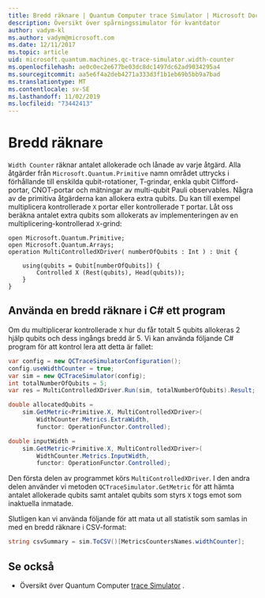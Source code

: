 ```yaml
---
title: Bredd räknare | Quantum Computer trace Simulator | Microsoft Docs
description: Översikt över spårningssimulator för kvantdator
author: vadym-kl
ms.author: vadym@microsoft.com
ms.date: 12/11/2017
ms.topic: article
uid: microsoft.quantum.machines.qc-trace-simulator.width-counter
ms.openlocfilehash: ae0c0ec2e677be03dc8dc1497dc62ad9034295a4
ms.sourcegitcommit: aa5e6f4a2deb4271a333d3f1b1eb69b5bb9a7bad
ms.translationtype: MT
ms.contentlocale: sv-SE
ms.lasthandoff: 11/02/2019
ms.locfileid: "73442413"
---
```

# <a name="width-counter"></a>Bredd räknare

`Width Counter` räknar antalet allokerade och lånade av varje åtgärd.
Alla åtgärder från `Microsoft.Quantum.Primitive` namn området uttrycks i förhållande till enskilda qubit-rotationer, T-grindar, enkla qubit Clifford-portar, CNOT-portar och mätningar av multi-qubit Pauli observables. Några av de primitiva åtgärderna kan allokera extra qubits. Du kan till exempel multiplicera kontrollerade `X` portar eller kontrollerade `T` portar. Låt oss beräkna antalet extra qubits som allokerats av implementeringen av en multiplicering-kontrollerad `X`-grind:

```qsharp
open Microsoft.Quantum.Primitive;
open Microsoft.Quantum.Arrays;
operation MultiControlledXDriver( numberOfQubits : Int ) : Unit {

    using(qubits = Qubit[numberOfQubits]) {
        Controlled X (Rest(qubits), Head(qubits));
    } 
}
```

## <a name="using-width-counter-within-a-c-program"></a>Använda en bredd räknare i C# ett program

Om du multiplicerar kontrollerade `X` hur du får totalt 5 qubits allokeras 2 hjälp qubits och dess ingångs bredd är 5. Vi kan använda följande C# program för att kontrol lera att detta är fallet:

```csharp 
var config = new QCTraceSimulatorConfiguration();
config.useWidthCounter = true;
var sim = new QCTraceSimulator(config);
int totalNumberOfQubits = 5;
var res = MultiControlledXDriver.Run(sim, totalNumberOfQubits).Result;

double allocatedQubits = 
    sim.GetMetric<Primitive.X, MultiControlledXDriver>(
        WidthCounter.Metrics.ExtraWidth,
        functor: OperationFunctor.Controlled); 

double inputWidth =
    sim.GetMetric<Primitive.X, MultiControlledXDriver>(
        WidthCounter.Metrics.InputWidth,
        functor: OperationFunctor.Controlled);
```

Den första delen av programmet körs `MultiControlledXDriver`. I den andra delen använder vi metoden `QCTraceSimulator.GetMetric` för att hämta antalet allokerade qubits samt antalet qubits som styrs `X` togs emot som inaktuella inmatade. 

Slutligen kan vi använda följande för att mata ut all statistik som samlas in med en bredd räknare i CSV-format:
```csharp
string csvSummary = sim.ToCSV()[MetricsCountersNames.widthCounter];
```

## <a name="see-also"></a>Se också ##

- Översikt över Quantum Computer [trace Simulator](xref:microsoft.quantum.machines.qc-trace-simulator.intro) .
